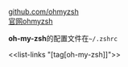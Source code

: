 [github.com/ohmyzsh](https://github.com/ohmyzsh/ohmyzsh)  
[官网ohmyzsh](https://ohmyz.sh/)

**oh-my-zsh**的配置文件在`~/.zshrc`

<<list-links "[tag[oh-my-zsh]]">>
